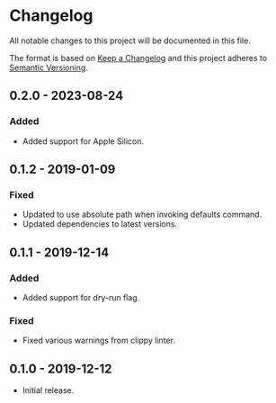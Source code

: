 # Changelog

All notable changes to this project will be documented in this file.

The format is based on [Keep a Changelog](http://keepachangelog.com/en/1.0.0/)
and this project adheres to [Semantic Versioning](https://semver.org/spec/v2.0.0.html).

## 0.2.0 - 2023-08-24

### Added
- Added support for Apple Silicon.

## 0.1.2 - 2019-01-09

### Fixed
- Updated to use absolute path when invoking defaults command.
- Updated dependencies to latest versions.

## 0.1.1 - 2019-12-14

### Added
- Added support for dry-run flag.

### Fixed
- Fixed various warnings from clippy linter.

## 0.1.0 - 2019-12-12

- Initial release.
